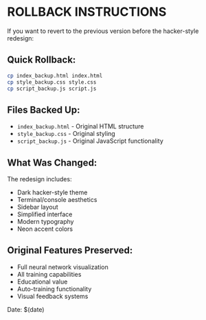 # ROLLBACK INSTRUCTIONS

If you want to revert to the previous version before the hacker-style redesign:

## Quick Rollback:
```bash
cp index_backup.html index.html
cp style_backup.css style.css  
cp script_backup.js script.js
```

## Files Backed Up:
- `index_backup.html` - Original HTML structure
- `style_backup.css` - Original styling 
- `script_backup.js` - Original JavaScript functionality

## What Was Changed:
The redesign includes:
- Dark hacker-style theme
- Terminal/console aesthetics  
- Sidebar layout
- Simplified interface
- Modern typography
- Neon accent colors

## Original Features Preserved:
- Full neural network visualization
- All training capabilities
- Educational value
- Auto-training functionality
- Visual feedback systems

Date: $(date)